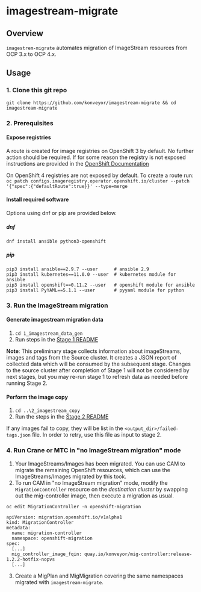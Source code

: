# imagestream-migrate


## Overview

`imagestrem-migrate` automates migration of ImageStream resources from OCP 3.x to OCP 4.x.

## Usage
### 1. Clone this git repo

```
git clone https://github.com/konveyor/imagestream-migrate && cd imagestream-migrate
```

### 2. Prerequisites

#### Expose registries
A route is created for image registries on OpenShift 3 by default. No further action should be required.
If for some reason the registry is not exposed instructions are provided in the [OpenShift Documentation](https://docs.openshift.com/container-platform/3.11/install_config/registry/securing_and_exposing_registry.html#exposing-the-registry)

On OpenShift 4 registries are not exposed by default. To create a route run:  
`oc patch configs.imageregistry.operator.openshift.io/cluster --patch '{"spec":{"defaultRoute":true}}' --type=merge`

#### Install required software
Options using dnf or pip are provided below.

##### dnf
`dnf install ansible python3-openshift`

##### pip

```
pip3 install ansible==2.9.7 --user      # ansible 2.9
pip3 install kubernetes==11.0.0 --user  # kubernetes module for ansible
pip3 install openshift==0.11.2 --user   # openshift module for ansible
pip3 install PyYAML==5.1.1 --user       # pyyaml module for python
```

### 3. Run the ImageStream migration

#### Generate imagestream migration data
1. `cd 1_imagestream_data_gen`
1. Run steps in the [Stage 1 README](1_imagestream_data_gen)

**Note**: This preliminary stage collects information about imageStreams, images and tags from the Source cluster. It creates a
JSON report of collected data which will be consumed by the subsequent stage. Changes to the source cluster after completion of
Stage 1 will not be considered by next stages, but you may re-run stage 1 to refresh data as needed before running Stage 2.

#### Perform the image copy
1. `cd ..\2_imagestream_copy`
1. Run the steps in the [Stage 2 README](2_imagestream_copy)

If any images fail to copy, they will be list in the `<output_dir>/failed-tags.json` file. In
order to retry, use this file as input to stage 2.


### 4. Run Crane or MTC in "no ImageStream migration" mode
   1. Your ImageStreams/Images has been migrated. You can use CAM to migrate the remaining OpenShift resources, which
      can use the ImageStreams/Images migrated by this took.
   2. To run CAM in "no ImageStream migration" mode, modify the `MigrationController` resource on the
      *destination cluster* by swapping out the mig-controller image, then execute a migration as usual.

```
oc edit MigrationController -n openshift-migration
```
```
apiVersion: migration.openshift.io/v1alpha1
kind: MigrationController
metadata:
  name: migration-controller
  namespace: openshift-migration
spec:
  [...]
  mig_controller_image_fqin: quay.io/konveyor/mig-controller:release-1.2.2-hotfix-nopvs
  [...]
 ```

  3. Create a MigPlan and MigMigration covering the same namespaces migrated with `imagestream-migrate`.
